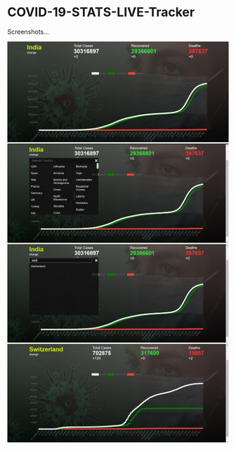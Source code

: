 # COVID-19-STATS-LIVE-Tracker

Screenshots...

<img src="ScreenShots/ss1.png" width="700">
<img src="ScreenShots/ss2.png" width="700">
<img src="ScreenShots/ss3.png" width="700">
<img src="ScreenShots/ss4.png" width="700">

